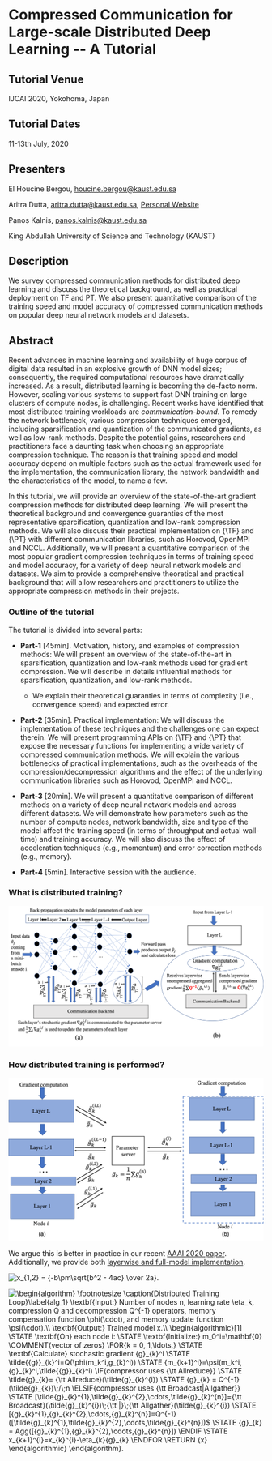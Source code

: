 # Compressed Communication for Large-scale Distributed Deep Learning -- A Tutorial

## Tutorial Venue 
IJCAI 2020, Yokohoma, Japan

## Tutorial Dates 
11-13th July, 2020 

## Presenters 
El Houcine Bergou, <houcine.bergou@kaust.edu.sa>

Aritra Dutta, <aritra.dutta@kaust.edu.sa>, [Personal Website](https://www.aritradutta.com/)

Panos Kalnis, <panos.kalnis@kaust.edu.sa>

King Abdullah University of Science and Technology (KAUST)


## Description
We survey compressed communication methods for distributed deep learning and discuss the theoretical background, as well as practical deployment on TF and PT. We also present quantitative comparison of the training speed and model accuracy of compressed communication methods on popular deep neural network models and datasets.

## Abstract 
Recent advances in machine learning and availability of huge corpus of digital data resulted in an explosive growth of DNN model sizes; consequently, the required computational resources have dramatically increased. As a result, distributed learning is becoming the de-facto norm. However, scaling various systems to support fast DNN training on large clusters of compute nodes, is  challenging. Recent works have identified that most distributed training workloads are *communication-bound*. To remedy the network bottleneck, various compression techniques emerged, including sparsification and quantization of the communicated gradients, as well as low-rank methods. Despite the potential gains, researchers and practitioners face a daunting task when choosing an appropriate compression technique. The reason is that training speed and model accuracy depend on multiple factors such as the actual framework used for the implementation, the communication library, the network bandwidth and the characteristics of the model, to name a few. 

In this tutorial, we will provide an overview of the state-of-the-art gradient compression methods for distributed deep learning. We will present the theoretical background and convergence guaranties of the most representative sparcification, quantization and low-rank compression methods. We will also discuss their practical implementation on {\TF} and {\PT} with different communication libraries, such as Horovod, OpenMPI and NCCL. Additionally, we will present a quantitative comparison of the most popular gradient compression techniques in terms of training speed and model accuracy, for a variety of deep neural network models and datasets. We aim to provide a comprehensive theoretical and practical background that will allow researchers and practitioners to utilize the appropriate compression methods in their projects. 




### Outline of the tutorial

The tutorial is divided into several parts:

* **Part-1** [45min]. Motivation, history, and examples of compression methods: We will present an overview of the state-of-the-art in sparsification, quantization and low-rank methods used for gradient compression. We will describe in details influential methods for sparsification, quantization, and low-rank methods. 

    * We explain their theoretical guaranties in terms of complexity (i.e., convergence speed) and expected error. 
  
* **Part-2** [35min]. Practical implementation: We will discuss the implementation of these techniques and the challenges one can expect therein. We will  present programming APIs on {\TF} and {\PT} that expose the necessary functions for implementing a wide variety of compressed communication methods. We will explain the various bottlenecks of practical implementations, such as the overheads of the compression/decompression algorithms and the effect of the underlying communication libraries such as Horovod, OpenMPI and NCCL. 

* **Part-3** [20min]. We will present a quantitative comparison of different methods on a variety of deep neural network models and across different datasets. We will demonstrate how parameters such as the number of compute nodes, network bandwidth, size and type of the model affect the training speed (in terms of throughput and actual wall-time) and training accuracy. We will also discuss the effect of acceleration techniques (e.g., momentum) and error correction methods (e.g., memory). 
    
 * **Part-4** [5min]. Interactive session with the audience. 

### What is distributed training? 

<img src="Images/DNN.png"> 

### How distributed training is performed? 

<img src="Images/Layerwise.png"> 

We argue this is better in practice in our recent [AAAI 2020 paper](https://www.aritradutta.com/uploads/1/1/8/8/118819584/main.pdf). Additionally, we provide both [layerwise and full-model implementation](https://github.com/sands-lab/layer-wise-aaai20). 


<img src="https://tex.s2cms.ru/svg/x_%7B1%2C2%7D%20%3D%20%7B-b%5Cpm%5Csqrt%7Bb%5E2%20-%204ac%7D%20%5Cover%202a%7D." alt="x_{1,2} = {-b\pm\sqrt{b^2 - 4ac} \over 2a}." />


<img src="http://tex.s2cms.ru/g/%5Cbegin%7Balgorithm%7D%0A%5Cfootnotesize%0A%5Ccaption%7BDistributed%20Training%20Loop%7D%5Clabel%7Balg_1%7D%0A%5Ctextbf%7BInput%3A%7D%20Number%20of%20nodes%20%24n%24%2C%20learning%20rate%20%24%5Ceta_k%24%2C%20compression%20%24Q%24%20and%20decompression%20%24Q%5E%7B-1%7D%24%20operators%2C%20memory%20compensation%20function%20%24%5Cphi(%5Ccdot)%24%2C%20and%20memory%20update%20function%20%24%5Cpsi(%5Ccdot)%24.%5C%5C%0A%5Ctextbf%7BOutput%3A%7D%20Trained%20model%20%24x%24.%5C%5C%0A%5Cbegin%7Balgorithmic%7D%5B1%5D%20%0A%5CSTATE%20%5Ctextbf%7BOn%7D%20each%20node%20%24i%24%3A%0A%5CSTATE%20%5Ctextbf%7BInitialize%3A%7D%20%24m_0%5Ei%3D%5Cmathbf%7B0%7D%24%20%5CCOMMENT%7Bvector%20of%20zeros%7D%0A%5CFOR%7B%24k%20%3D%200%2C%201%2C%5Cldots%2C%24%7D%0A%5CSTATE%20%5Ctextbf%7BCalculate%7D%20stochastic%20gradient%20%24%7Bg%7D_%7Bk%7D%5Ei%24%0A%5CSTATE%20%24%5Ctilde%7B%7Bg%7D%7D_%7Bk%7D%5Ei%3DQ(%5Cphi(m_k%5Ei%2Cg_%7Bk%7D%5Ei))%24%0A%5CSTATE%20%24%7Bm_%7Bk%2B1%7D%5Ei%7D%3D%5Cpsi(m_k%5Ei%2C%7Bg%7D_%7Bk%7D%5Ei%2C%5Ctilde%7B%7Bg%7D%7D_%7Bk%7D%5Ei)%24%0A%0A%5CIF%7Bcompressor%20uses%20%7B%5Ctt%20Allreduce%7D%7D%0A%5CSTATE%20%24%5Ctilde%7Bg%7D_%7Bk%7D%3D%20%7B%5Ctt%20Allreduce%7D(%5Ctilde%7Bg%7D_%7Bk%7D%5E%7Bi%7D)%24%0A%5CSTATE%20%24%7Bg%7D_%7Bk%7D%20%3D%20Q%5E%7B-1%7D(%5Ctilde%7Bg%7D_%7Bk%7D)%5C%3B%2F%5C%3Bn%24%0A%0A%5CELSIF%7Bcompressor%20uses%20%7B%5Ctt%20Broadcast%7CAllgather%7D%7D%0A%5CSTATE%20%24%5B%5Ctilde%7Bg%7D_%7Bk%7D%5E%7B1%7D%2C%5Ctilde%7Bg%7D_%7Bk%7D%5E%7B2%7D%2C%5Ccdots%2C%5Ctilde%7Bg%7D_%7Bk%7D%5E%7Bn%7D%5D%3D%7B%5Ctt%20Broadcast%7D(%5Ctilde%7Bg%7D_%7Bk%7D%5E%7Bi%7D)%5C%3B%7B%5Ctt%20%7C%7D%5C%3B%7B%5Ctt%20Allgather%7D(%5Ctilde%7Bg%7D_%7Bk%7D%5E%7Bi%7D)%24%0A%5CSTATE%20%24%5B%7Bg%7D_%7Bk%7D%5E%7B1%7D%2C%7Bg%7D_%7Bk%7D%5E%7B2%7D%2C%5Ccdots%2C%7Bg%7D_%7Bk%7D%5E%7Bn%7D%5D%3DQ%5E%7B-1%7D(%5B%5Ctilde%7Bg%7D_%7Bk%7D%5E%7B1%7D%2C%5Ctilde%7Bg%7D_%7Bk%7D%5E%7B2%7D%2C%5Ccdots%2C%5Ctilde%7Bg%7D_%7Bk%7D%5E%7Bn%7D%5D)%24%0A%5CSTATE%20%24%7Bg%7D_%7Bk%7D%20%3D%20Agg(%5B%7Bg%7D_%7Bk%7D%5E%7B1%7D%2C%7Bg%7D_%7Bk%7D%5E%7B2%7D%2C%5Ccdots%2C%7Bg%7D_%7Bk%7D%5E%7Bn%7D%5D)%24%0A%0A%25%20%5CELSIF%7Bcommunication%20is%20%7B%5Ctt%20Push%5C%26Pull%7D%7D%0A%25%20%5CSTATE%20%5Chspace%7B5mm%7D%5Ctextbf%7BOn%7D%20each%20node%20%24i%24%3A%0A%25%20%5CSTATE%20%5Chspace%7B10mm%7D%24%7B%5Ctt%20Push%7D(%5Ctilde%7Bg%7D_%7Bk%7D%5E%7Bi%7D)%24%0A%0A%25%20%5CSTATE%20%5Chspace%7B5mm%7D%5Ctextbf%7BOn%7D%20Master%3A%0A%25%20%5CSTATE%20%5Chspace%7B10mm%7D%24%5B%7Bg%7D_%7Bk%7D%5E%7B1%7D%2C%7Bg%7D_%7Bk%7D%5E%7B2%7D%2C%7Bg%7D_%7Bk%7D%5E%7B3%7D%2C%5Ccdots%5D%3DQ_%7BW%7D%5E%7B-1%7D(%5B%5Ctilde%7Bg%7D_%7Bk%7D%5E%7B1%7D%2C%5Ctilde%7Bg%7D_%7Bk%7D%5E%7B2%7D%2C%5Ctilde%7Bg%7D_%7Bk%7D%5E%7B3%7D%2C%5Ccdots%5D)%24%0A%25%20%5CSTATE%20%5Chspace%7B10mm%7D%24%7Bg%7D_%7Bk%7D%20%3D%20%7B%5Ctt%20Allgather%7D(%5B%7Bg%7D_%7Bk%7D%5E%7B1%7D%2C%7Bg%7D_%7Bk%7D%5E%7B2%7D%2C%7Bg%7D_%7Bk%7D%5E%7B3%7D%2C%5Ccdots%5D)%24%0A%25%20%5CSTATE%20%5Chspace%7B10mm%7D%24%7B%5Ctilde%7Bg%7D_%7Bk%7D%3DQ_%7BM%7D%5Cleft(%5Cphi_%7BM%7D%5Cleft(m_%7Bk%7D%2C%20g_%7Bk%7D%5Cright)%5Cright)%7D%24%0A%25%20%5CSTATE%20%5Chspace%7B10mm%7D%24%7Bm_%7Bk%2B1%7D%3D%5Cpsi_%7BM%7D%5Cleft(m_%7Bk%7D%2C%20g_%7Bk%7D%2C%20%5Ctilde%7Bg%7D_%7Bk%7D%5Cright)%7D%24%0A%0A%25%20%5CSTATE%20%5Chspace%7B5mm%7D%5Ctextbf%7BOn%7D%20each%20node%20%24i%24%3A%0A%25%20%5CSTATE%20%5Chspace%7B10mm%7D%24%5Ctilde%7Bg%7D_%7Bk%7D%3D%20%7B%5Ctt%20Pull%7D(%5Ctilde%7Bg%7D_%7Bk%7D)%24%0A%25%20%5CSTATE%20%5Chspace%7B10mm%7D%24%7Bg%7D_%7Bk%7D%20%3D%20Q_%7BM%7D%5E%7B-1%7D(%5Ctilde%7Bg%7D_%7Bk%7D)%24%0A%25%20%5CSTATE%20%5Chspace%7B10mm%7D%24x_%7Bk%2B1%7D%5E%7Bi%7D%3Dx_%7Bk%7D%5E%7Bi%7D-%5Ceta_%7Bk%7D%7Bg%7D_%7Bk%7D%24%0A%5CENDIF%0A%5CSTATE%20%24x_%7Bk%2B1%7D%5E%7Bi%7D%3Dx_%7Bk%7D%5E%7Bi%7D-%5Ceta_%7Bk%7D%7Bg%7D_%7Bk%7D%24%0A%5CENDFOR%0A%5CRETURN%20%24%7Bx%7D%24%20%5CCOMMENT%7Beach%20node%20has%20the%20same%20view%20of%20the%20model%7D%0A%5Cend%7Balgorithmic%7D%20%20%0A%5Cend%7Balgorithm%7D." alt = "\begin{algorithm}
\footnotesize
\caption{Distributed Training Loop}\label{alg_1}
\textbf{Input:} Number of nodes n, learning rate \eta_k, compression Q and decompression Q^{-1} operators, memory compensation function \phi(\cdot), and memory update function \psi(\cdot).\\
\textbf{Output:} Trained model x.\\
\begin{algorithmic}[1] 
\STATE \textbf{On} each node i:
\STATE \textbf{Initialize:} m_0^i=\mathbf{0} \COMMENT{vector of zeros}
\FOR{k = 0, 1,\ldots,}
\STATE \textbf{Calculate} stochastic gradient {g}_{k}^i
\STATE \tilde{{g}}_{k}^i=Q(\phi(m_k^i,g_{k}^i))
\STATE {m_{k+1}^i}=\psi(m_k^i,{g}_{k}^i,\tilde{{g}}_{k}^i)
\IF{compressor uses {\tt Allreduce}}
\STATE \tilde{g}_{k}= {\tt Allreduce}(\tilde{g}_{k}^{i})
\STATE {g}_{k} = Q^{-1}(\tilde{g}_{k})\;/\;n
\ELSIF{compressor uses {\tt Broadcast|Allgather}}
\STATE [\tilde{g}_{k}^{1},\tilde{g}_{k}^{2},\cdots,\tilde{g}_{k}^{n}]={\tt Broadcast}(\tilde{g}_{k}^{i})\;{\tt |}\;{\tt Allgather}(\tilde{g}_{k}^{i})
\STATE [{g}_{k}^{1},{g}_{k}^{2},\cdots,{g}_{k}^{n}]=Q^{-1}([\tilde{g}_{k}^{1},\tilde{g}_{k}^{2},\cdots,\tilde{g}_{k}^{n}])$
\STATE {g}_{k} = Agg([{g}_{k}^{1},{g}_{k}^{2},\cdots,{g}_{k}^{n}])
\ENDIF
\STATE x_{k+1}^{i}=x_{k}^{i}-\eta_{k}{g}_{k}
\ENDFOR
\RETURN {x} 
\end{algorithmic}  
\end{algorithm}."/>
